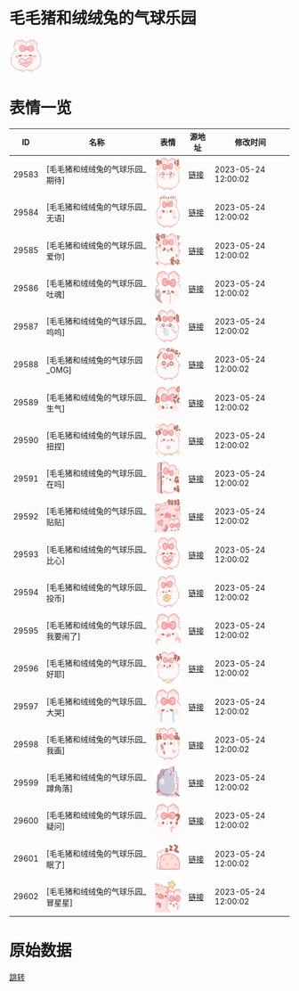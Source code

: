 # 毛毛猪和绒绒兔的气球乐园

<img src="./cover.png" height="60" alt="cover" />

# 表情一览

|ID|名称|表情|源地址|修改时间|
|----|----|----|----|----|
|29583|[毛毛猪和绒绒兔的气球乐园_期待]|<img src="./pic/029583_%5B毛毛猪和绒绒兔的气球乐园_期待%5D.png" height="60" alt="期待"/>|[链接](https://i0.hdslb.com/bfs/garb/87ab924a9026ff9512022ea02bdb3e2892669a3f.png)|2023-05-24 12:00:02|
|29584|[毛毛猪和绒绒兔的气球乐园_无语]|<img src="./pic/029584_%5B毛毛猪和绒绒兔的气球乐园_无语%5D.png" height="60" alt="无语"/>|[链接](https://i0.hdslb.com/bfs/garb/d0d5eab3eea136c635142fb7a1486956a19cf65c.png)|2023-05-24 12:00:02|
|29585|[毛毛猪和绒绒兔的气球乐园_爱你]|<img src="./pic/029585_%5B毛毛猪和绒绒兔的气球乐园_爱你%5D.png" height="60" alt="爱你"/>|[链接](https://i0.hdslb.com/bfs/garb/72c431be78899a6cd3748501dddaf0857e3a9380.png)|2023-05-24 12:00:02|
|29586|[毛毛猪和绒绒兔的气球乐园_吐魂]|<img src="./pic/029586_%5B毛毛猪和绒绒兔的气球乐园_吐魂%5D.png" height="60" alt="吐魂"/>|[链接](https://i0.hdslb.com/bfs/garb/01a9819677d274689ebe9155e81188d09ceadcc4.png)|2023-05-24 12:00:02|
|29587|[毛毛猪和绒绒兔的气球乐园_呜呜]|<img src="./pic/029587_%5B毛毛猪和绒绒兔的气球乐园_呜呜%5D.png" height="60" alt="呜呜"/>|[链接](https://i0.hdslb.com/bfs/garb/76629ae6fdbb1d1910d790045b0da9d398026f88.png)|2023-05-24 12:00:02|
|29588|[毛毛猪和绒绒兔的气球乐园_OMG]|<img src="./pic/029588_%5B毛毛猪和绒绒兔的气球乐园_OMG%5D.png" height="60" alt="OMG"/>|[链接](https://i0.hdslb.com/bfs/garb/03bf63d79acd9d4d503587ee154a57fb8865bfc6.png)|2023-05-24 12:00:02|
|29589|[毛毛猪和绒绒兔的气球乐园_生气]|<img src="./pic/029589_%5B毛毛猪和绒绒兔的气球乐园_生气%5D.png" height="60" alt="生气"/>|[链接](https://i0.hdslb.com/bfs/garb/2574a6bbcf20d512c81efe365c2f1017ef22f917.png)|2023-05-24 12:00:02|
|29590|[毛毛猪和绒绒兔的气球乐园_扭捏]|<img src="./pic/029590_%5B毛毛猪和绒绒兔的气球乐园_扭捏%5D.png" height="60" alt="扭捏"/>|[链接](https://i0.hdslb.com/bfs/garb/51dfa9f57edceb2daf131a5bb5a99c91351a0b86.png)|2023-05-24 12:00:02|
|29591|[毛毛猪和绒绒兔的气球乐园_在吗]|<img src="./pic/029591_%5B毛毛猪和绒绒兔的气球乐园_在吗%5D.png" height="60" alt="在吗"/>|[链接](https://i0.hdslb.com/bfs/garb/dedc738865d9cb65a2384fcfb773c95fa8e70dfc.png)|2023-05-24 12:00:02|
|29592|[毛毛猪和绒绒兔的气球乐园_贴贴]|<img src="./pic/029592_%5B毛毛猪和绒绒兔的气球乐园_贴贴%5D.png" height="60" alt="贴贴"/>|[链接](https://i0.hdslb.com/bfs/garb/501e9a0c787e453dba7bad8f03a7787dd10222db.png)|2023-05-24 12:00:02|
|29593|[毛毛猪和绒绒兔的气球乐园_比心]|<img src="./pic/029593_%5B毛毛猪和绒绒兔的气球乐园_比心%5D.png" height="60" alt="比心"/>|[链接](https://i0.hdslb.com/bfs/garb/6bf6cb01828c0b8d77efa5c841cf532d64b9f0d1.png)|2023-05-24 12:00:02|
|29594|[毛毛猪和绒绒兔的气球乐园_投币]|<img src="./pic/029594_%5B毛毛猪和绒绒兔的气球乐园_投币%5D.png" height="60" alt="投币"/>|[链接](https://i0.hdslb.com/bfs/garb/79963a70acdb002abf198ca5a5e4ac3c010ae9ac.png)|2023-05-24 12:00:02|
|29595|[毛毛猪和绒绒兔的气球乐园_我要闹了]|<img src="./pic/029595_%5B毛毛猪和绒绒兔的气球乐园_我要闹了%5D.png" height="60" alt="我要闹了"/>|[链接](https://i0.hdslb.com/bfs/garb/5316853bd6bf6c9b100a808caeb330ffd90eb2d1.png)|2023-05-24 12:00:02|
|29596|[毛毛猪和绒绒兔的气球乐园_好耶]|<img src="./pic/029596_%5B毛毛猪和绒绒兔的气球乐园_好耶%5D.png" height="60" alt="好耶"/>|[链接](https://i0.hdslb.com/bfs/garb/63ca22e0cbbfb4a5f423fcd5f9110ed34dbe78d8.png)|2023-05-24 12:00:02|
|29597|[毛毛猪和绒绒兔的气球乐园_大哭]|<img src="./pic/029597_%5B毛毛猪和绒绒兔的气球乐园_大哭%5D.png" height="60" alt="大哭"/>|[链接](https://i0.hdslb.com/bfs/garb/7d0ae483c446e9add6cb4f112511dfa1eab2a79a.png)|2023-05-24 12:00:02|
|29598|[毛毛猪和绒绒兔的气球乐园_我画]|<img src="./pic/029598_%5B毛毛猪和绒绒兔的气球乐园_我画%5D.png" height="60" alt="我画"/>|[链接](https://i0.hdslb.com/bfs/garb/f8490188cdf6d3a6d7f8271927954150a9b11acf.png)|2023-05-24 12:00:02|
|29599|[毛毛猪和绒绒兔的气球乐园_蹲角落]|<img src="./pic/029599_%5B毛毛猪和绒绒兔的气球乐园_蹲角落%5D.png" height="60" alt="蹲角落"/>|[链接](https://i0.hdslb.com/bfs/garb/e5adcf70dc06f17f0462d252c40353bb7fa1c979.png)|2023-05-24 12:00:02|
|29600|[毛毛猪和绒绒兔的气球乐园_疑问]|<img src="./pic/029600_%5B毛毛猪和绒绒兔的气球乐园_疑问%5D.png" height="60" alt="疑问"/>|[链接](https://i0.hdslb.com/bfs/garb/d3822111509ac58d61a6c12c8c69f3b9731f5cad.png)|2023-05-24 12:00:02|
|29601|[毛毛猪和绒绒兔的气球乐园_眠了]|<img src="./pic/029601_%5B毛毛猪和绒绒兔的气球乐园_眠了%5D.png" height="60" alt="眠了"/>|[链接](https://i0.hdslb.com/bfs/garb/f39723679e91548b6499796fcc047f72e08f6a62.png)|2023-05-24 12:00:02|
|29602|[毛毛猪和绒绒兔的气球乐园_冒星星]|<img src="./pic/029602_%5B毛毛猪和绒绒兔的气球乐园_冒星星%5D.png" height="60" alt="冒星星"/>|[链接](https://i0.hdslb.com/bfs/garb/2728eeee77f26b613a6a25ec90fca1c8eca83c09.png)|2023-05-24 12:00:02|

# 原始数据

[跳转](./raw.json)

